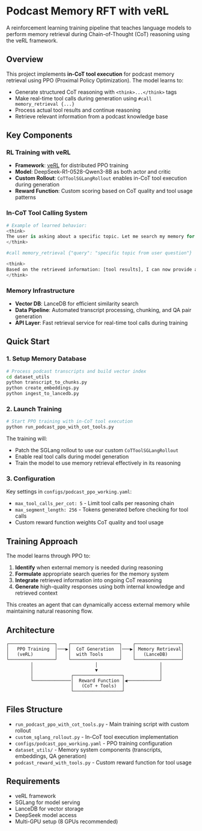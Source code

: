 # Podcast Memory RFT with veRL

A reinforcement learning training pipeline that teaches language models to perform memory retrieval during Chain-of-Thought (CoT) reasoning using the veRL framework.

## Overview

This project implements **in-CoT tool execution** for podcast memory retrieval using PPO (Proximal Policy Optimization). The model learns to:

- Generate structured CoT reasoning with `<think>...</think>` tags
- Make real-time tool calls during generation using `#call memory_retrieval {...}` 
- Process actual tool results and continue reasoning
- Retrieve relevant information from a podcast knowledge base

## Key Components

### RL Training with veRL
- **Framework**: [veRL](https://github.com/volcengine/verl) for distributed PPO training
- **Model**: DeepSeek-R1-0528-Qwen3-8B as both actor and critic
- **Custom Rollout**: `CoTToolSGLangRollout` enables in-CoT tool execution during generation
- **Reward Function**: Custom scoring based on CoT quality and tool usage patterns

### In-CoT Tool Calling System
```python
# Example of learned behavior:
<think>
The user is asking about a specific topic. Let me search my memory for relevant information.
</think>

#call memory_retrieval {"query": "specific topic from user question"}

<think>
Based on the retrieved information: [tool results], I can now provide a comprehensive answer...
</think>
```

### Memory Infrastructure
- **Vector DB**: LanceDB for efficient similarity search
- **Data Pipeline**: Automated transcript processing, chunking, and QA pair generation
- **API Layer**: Fast retrieval service for real-time tool calls during training

## Quick Start

### 1. Setup Memory Database
```bash
# Process podcast transcripts and build vector index
cd dataset_utils
python transcript_to_chunks.py
python create_embeddings.py
python ingest_to_lancedb.py
```

### 2. Launch Training
```bash
# Start PPO training with in-CoT tool execution
python run_podcast_ppo_with_cot_tools.py
```

The training will:
- Patch the SGLang rollout to use our custom `CoTToolSGLangRollout`
- Enable real tool calls during model generation
- Train the model to use memory retrieval effectively in its reasoning

### 3. Configuration
Key settings in `configs/podcast_ppo_working.yaml`:
- `max_tool_calls_per_cot: 5` - Limit tool calls per reasoning chain
- `max_segment_length: 256` - Tokens generated before checking for tool calls
- Custom reward function weights CoT quality and tool usage

## Training Approach

The model learns through PPO to:
1. **Identify** when external memory is needed during reasoning
2. **Formulate** appropriate search queries for the memory system  
3. **Integrate** retrieved information into ongoing CoT reasoning
4. **Generate** high-quality responses using both internal knowledge and retrieved context

This creates an agent that can dynamically access external memory while maintaining natural reasoning flow.

## Architecture

```
┌─────────────────┐    ┌──────────────────┐    ┌─────────────────┐
│   PPO Training  │───▶│  CoT Generation  │───▶│ Memory Retrieval│
│   (veRL)        │    │  with Tools      │    │   (LanceDB)     │
└─────────────────┘    └──────────────────┘    └─────────────────┘
         │                       │                       │
         │                       ▼                       │
         │              ┌──────────────────┐             │
         └──────────────│  Reward Function │◀────────────┘
                        │   (CoT + Tools)  │
                        └──────────────────┘
```

## Files Structure

- `run_podcast_ppo_with_cot_tools.py` - Main training script with custom rollout
- `custom_sglang_rollout.py` - In-CoT tool execution implementation  
- `configs/podcast_ppo_working.yaml` - PPO training configuration
- `dataset_utils/` - Memory system components (transcripts, embeddings, QA generation)
- `podcast_reward_with_tools.py` - Custom reward function for tool usage

## Requirements

- veRL framework
- SGLang for model serving
- LanceDB for vector storage
- DeepSeek model access
- Multi-GPU setup (8 GPUs recommended)
